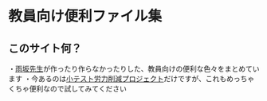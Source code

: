 # 教員向け便利ファイル集
## このサイト何？
・[雨坂先生](https://twitter.com/teacheramesaka)が作ったり作らなかったりした、教員向けの便利な色々をまとめています
・今あるのは[小テスト労力削減プロジェクト](googleforquiz.md)だけですが、これもめっちゃくちゃ便利なので試してみてください